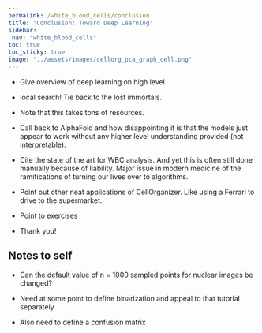 ```yaml
---
permalink: /white_blood_cells/conclusion
title: "Conclusion: Toward Deep Learning"
sidebar:
 nav: "white_blood_cells"
toc: true
toc_sticky: true
image: "../assets/images/cellorg_pca_graph_cell.png"
---
```


* Give overview of deep learning on high level

* local search! Tie back to the lost immortals.

* Note that this takes tons of resources.

* Call back to AlphaFold and how disappointing it is that the models just appear to work without any higher level understanding provided (not interpretable).

* Cite the state of the art for WBC analysis. And yet this is often still done manually because of liability. Major issue in modern medicine of the ramifications of turning our lives over to algorithms.

* Point out other neat applications of CellOrganizer. Like using a Ferrari to drive to the supermarket.

* Point to exercises

* Thank you!


## Notes to self

* Can the default value of n = 1000 sampled points for nuclear images be changed?

* Need at some point to define binarization and appeal to that tutorial separately

* Also need to define a confusion matrix
